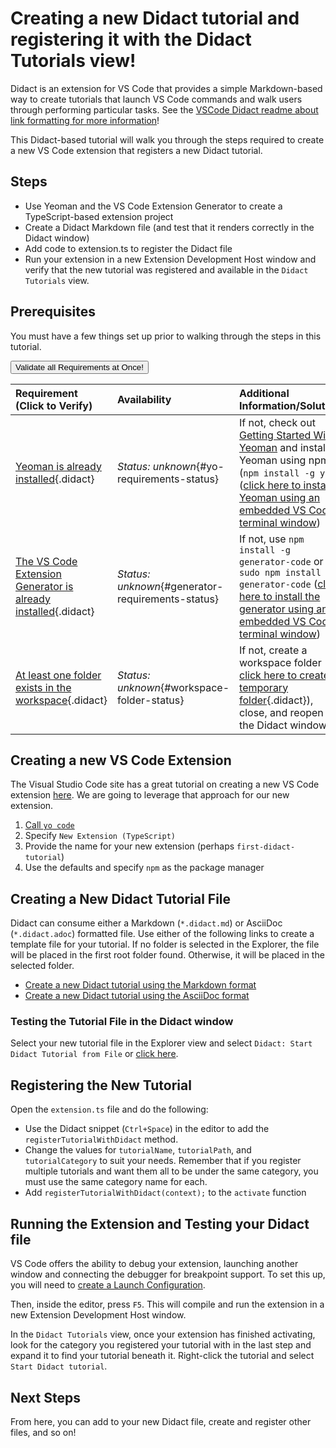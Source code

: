 # Creating a new Didact tutorial and registering it with the Didact Tutorials view!

Didact is an extension for VS Code that provides a simple Markdown-based way to create tutorials that launch VS Code commands and walk users through performing particular tasks. See the [VSCode Didact readme about link formatting for more information](https://github.com/redhat-developer/vscode-didact/blob/master/README.md)!

This Didact-based tutorial will walk you through the steps required to create a new VS Code extension that registers a new Didact tutorial.

## Steps

* Use Yeoman and the VS Code Extension Generator to create a TypeScript-based extension project
* Create a Didact Markdown file (and test that it renders correctly in the Didact window)
* Add code to extension.ts to register the Didact file
* Run your extension in a new Extension Development Host window and verify that the new tutorial was registered and available in the `Didact Tutorials` view.

## Prerequisites 

You must have a few things set up prior to walking through the steps in this tutorial. 

<a href='didact://?commandId=vscode.didact.validateAllRequirements' title='Validate all requirements!'><button>Validate all Requirements at Once!</button></a>

| Requirement (Click to Verify)  | Availability | Additional Information/Solution |
| :--- | :--- | :--- |
| [Yeoman is already installed](didact://?commandId=vscode.didact.requirementCheck&text=yo-requirements-status$$yo%20--version$$3&completion=Yeoman%203.0.0+%20is%20available%20on%20this%20system. "Tests to see if `yo --version` returns version 3"){.didact} 	| *Status: unknown*{#yo-requirements-status} | If not, check out [Getting Started With Yeoman](https://yeoman.io/learning/) and install Yeoman using npm (`npm install -g yo`) ([click here to install Yeoman using an embedded VS Code terminal window](didact://?commandId=vscode.didact.sendNamedTerminalAString&text=installyeoman$$sudo%20npm%20install%20-g%20yeoman&completion=installed%20yeoman "Install Yeoman in the system"))
| [The VS Code Extension Generator is already installed](didact://?commandId=vscode.didact.requirementCheck&text=generator-requirements-status$$npm%20ls%20-g%20--depth=0%20generator-code$$generator-code@&completion=generator-code%20Yeoman%20generator%20is%20available%20on%20this%20system. "Tests to see if the generator-code Yeoman generator is available"){.didact} 	| *Status: unknown*{#generator-requirements-status} | If not, use `npm install -g generator-code` or `sudo npm install -g generator-code` ([click here to install the generator using an embedded VS Code terminal window](didact://?commandId=vscode.didact.sendNamedTerminalAString&text=installgenerator$$sudo%20npm%20install%20-g%20generator-code&completion=installed%20generator-code%20yeoman%20generator "Install the Yeoman generator-code generator in the system"))
| [At least one folder exists in the workspace](didact://?commandId=vscode.didact.workspaceFolderExistsCheck&text=workspace-folder-status&completion=A%20valid%20folder%20exists%20in%20the%20workspace. "Ensure that at least one folder exists in the user workspace"){.didact} | *Status: unknown*{#workspace-folder-status} | If not, create a workspace folder (or [click here to create a temporary folder](didact://?commandId=vscode.didact.createWorkspaceFolder&completion=Created%20temporary%20folder%20in%20the%20workspace. "Create a temporary folder and add it to the workspace."){.didact}), close, and reopen the Didact window

## Creating a new VS Code Extension

The Visual Studio Code site has a great tutorial on creating a new VS Code extension [here](https://code.visualstudio.com/api/get-started/your-first-extension). We are going to leverage that approach for our new extension.

1. [Call `yo code`](didact://?commandId=vscode.didact.sendNamedTerminalAString&text=runyocode$$yo%20code&completion=started%20generator-code%20generator "Start the VS Code Extension Generator")
2. Specify `New Extension (TypeScript)`
3. Provide the name for your new extension (perhaps `first-didact-tutorial`)
4. Use the defaults and specify `npm` as the package manager

## Creating a New Didact Tutorial File

Didact can consume either a Markdown (`*.didact.md`) or AsciiDoc (`*.didact.adoc`) formatted file. Use either of the following links to create a template file for your tutorial. If no folder is selected in the Explorer, the file will be placed in the first root folder found. Otherwise, it will be placed in the selected folder.

* [Create a new Didact tutorial using the Markdown format](didact://?commandId=vscode.didact.scaffoldProject&extFilePath=redhat.vscode-didact/create_extension/md-tutorial.project.didact.json&completion=Created%20starting%20Didact%20file.)
* [Create a new Didact tutorial using the AsciiDoc format](didact://?commandId=vscode.didact.scaffoldProject&extFilePath=redhat.vscode-didact/create_extension/adoc-tutorial.project.didact.json&completion=Created%20starting%20Didact%20file.)

### Testing the Tutorial File in the Didact window

Select your new tutorial file in the Explorer view and select `Didact: Start Didact Tutorial from File` or [click here](didact://?commandId=vscode.didact.startDidact).

## Registering the New Tutorial

Open the `extension.ts` file and do the following:

* Use the Didact snippet (`Ctrl+Space`) in the editor to add the `registerTutorialWithDidact` method. 
* Change the values for `tutorialName`, `tutorialPath`, and `tutorialCategory` to suit your needs. Remember that if you register multiple tutorials and want them all to be under the same category, you must use the same category name for each.
* Add `registerTutorialWithDidact(context);` to the `activate` function

## Running the Extension and Testing your Didact file

VS Code offers the ability to debug your extension, launching another window and connecting the debugger for breakpoint support. To set this up, you will need to [create a Launch Configuration](https://code.visualstudio.com/docs/editor/debugging#_launch-configurations). 

Then, inside the editor, press `F5`. This will compile and run the extension in a new Extension Development Host window.

In the `Didact Tutorials` view, once your extension has finished activating, look for the category you registered your tutorial with in the last step and expand it to find your tutorial beneath it. Right-click the tutorial and select `Start Didact tutorial`.

## Next Steps

From here, you can add to your new Didact file, create and register other files, and so on!
